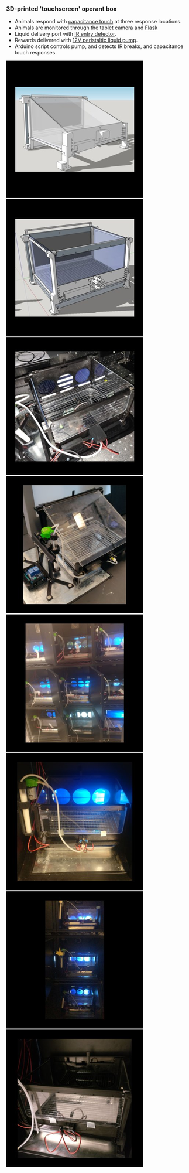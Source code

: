 ### 3D-printed 'touchscreen' operant box
* Animals respond with [capacitance touch](https://playground.arduino.cc/Main/CapacitiveSensor/) at three response locations. 
* Animals are monitored through the tablet camera and [Flask](https://github.com/miguelgrinberg/flask-video-streaming/tree/v1)
* Liquid delivery port with [IR entry detector](https://www.verical.com/datasheet/adafruit-photoelectric-sensor-2167-2128562.pdf).
* Rewards delivered with [12V peristaltic liquid pump](https://www.amazon.com/dp/B0799DKLZ3/ref=cm_sw_r_tw_dp_U_x_Ja5.Db50ZB94D).
* Arduino script controls pump, and detects IR breaks, and capacitance touch responses. 

![alt-text-1](images/Operant_1.jpg "Touchscreen operant box version 1") ![alt-text-1](images/Operant_2.jpg "Touchscreen operant box version 2")
![alt-text-1](images/operant_pic1.jpg "Touchscreen operant box") ![alt-text-1](images/operant_pic2.jpg "Portable lickometer for headfixed mice")
![alt-text-1](images/operant_pic3.jpg "Touchscreen operant box") ![alt-text-1](images/operant_pic4.jpg "Touchscreen operant box")
![alt-text-1](images/operant_pic5.jpg "Touchscreen operant box") ![alt-text-1](images/operant_pic6.jpg "Touchscreen operant box")


